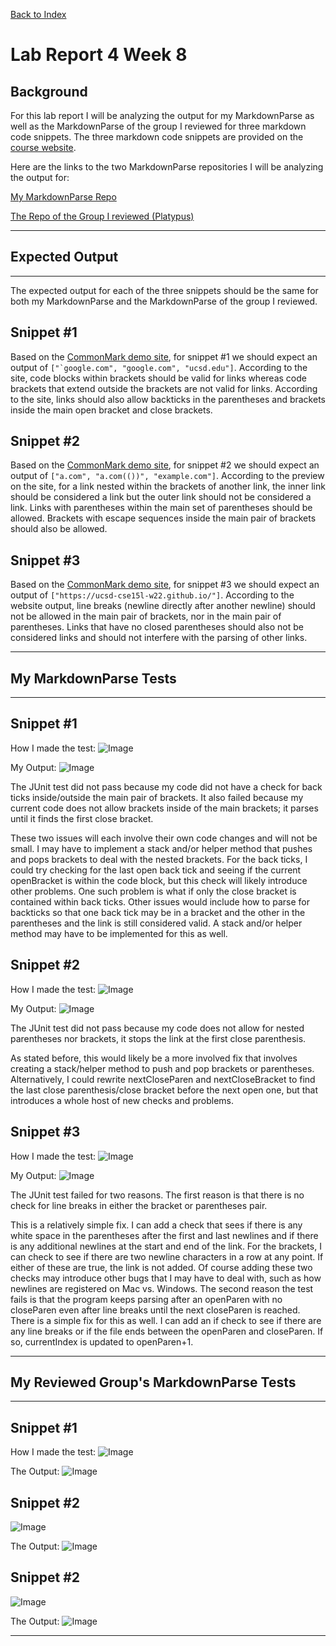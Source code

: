[Back to Index](https://clingunis.github.io/cse15l-lab-reports/index.html)

# Lab Report 4 Week 8

## Background

For this lab report I will be analyzing the output for my MarkdownParse as well as the MarkdownParse of the group I reviewed for three markdown code snippets. The three markdown code snippets are provided on the [course website](https://ucsd-cse15l-w22.github.io/week/week8/#week-8-lab-report).

Here are the links to the two MarkdownParse repositories I will be analyzing the output for:

[My MarkdownParse Repo](https://github.com/clingunis/markdown-parse)

[The Repo of the Group I reviewed (Platypus) ](https://github.com/nseyoum/CSE15L-Platypus)

---

## Expected Output

---
The expected output for each of the three snippets should be the same for both my MarkdownParse and the MarkdownParse of the group I reviewed.
## Snippet #1
Based on the [CommonMark demo site](https://spec.commonmark.org/dingus/), for snippet #1 we should expect an output of ```["`google.com", "google.com", "ucsd.edu"]```. According to the site, code blocks within brackets should be valid for links whereas code brackets that extend outside the brackets are not valid for links. According to the site, links should also allow backticks in the parentheses and brackets inside the main open bracket and close brackets.

## Snippet #2
Based on the [CommonMark demo site](https://spec.commonmark.org/dingus/), for snippet #2 we should expect an output of ```["a.com", "a.com(())", "example.com"]```. According to the preview on the site, for a link nested within the brackets of another link, the inner link should be considered a link but the outer link should not be considered a link. Links with parentheses within the main set of parentheses should be allowed. Brackets with escape sequences inside the main pair of brackets should also be allowed.

## Snippet #3
Based on the [CommonMark demo site](https://spec.commonmark.org/dingus/), for snippet #3 we should expect an output of ```["https://ucsd-cse15l-w22.github.io/"]```. According to the website output, line breaks (newline directly after another newline) should not be allowed in the main pair of brackets, nor in the main pair of parentheses. Links that have no closed parentheses should also not be considered links and should not interfere with the parsing of other links.

---

## My MarkdownParse Tests

---
## Snippet #1

How I made the test:
![Image](Images/Snippet1TestMake.PNG)

My Output:
![Image](Images/Snippet1MyOutput.PNG)


The JUnit test did not pass because my code did not have a check for back ticks inside/outside the main pair of brackets. It also failed because my current code does not allow brackets inside of the main brackets; it parses until it finds the first close bracket. 

These two issues will each involve their own code changes and will not be small. I may have to implement a stack and/or helper method that pushes and pops brackets to deal with the nested brackets. For the back ticks, I could try checking for the last open back tick and seeing if the current openBracket is within the code block, but this check will likely introduce other problems. One such problem is what if only the close bracket is contained within back ticks. Other issues would include how to parse for backticks so that one back tick may be in a bracket and the other in the parentheses and the link is still considered valid. A stack and/or helper method may have to be implemented for this as well.

## Snippet #2
How I made the test:
![Image](Images/Snippet2TestMake.PNG)

My Output:
![Image](Images/Snippet2MyOutput.PNG)

The JUnit test did not pass because my code does not allow for nested parentheses nor brackets, it stops the link at the first close parenthesis.

As stated before, this would likely be a more involved fix that involves creating a stack/helper method to push and pop brackets or parentheses. Alternatively, I could rewrite nextCloseParen and nextCloseBracket to find the last close parenthesis/close bracket before the next open one, but that introduces a whole host of new checks and problems.

## Snippet #3
How I made the test:
![Image](Images/Snippet3TestMake.PNG)

My Output:
![Image](Images/Snippet3MyOutput.PNG)

The JUnit test failed for two reasons. The first reason is that there is no check for line breaks in either the bracket or parentheses pair. 

This is a relatively simple fix. I can add a check that sees if there is any white space in the parentheses after the first and last newlines and if there is any additional newlines at the start and end of the link. For the brackets, I can check to see if there are two newline characters in a row at any point. If either of these are true, the link is not added. Of course adding these two checks may introduce other bugs that I may have to deal with, such as how newlines are registered on Mac vs. Windows. The second reason the test fails is that the program keeps parsing after an openParen with no closeParen even after line breaks until the next closeParen is reached. There is a simple fix for this as well. I can add an if check to see if there are any line breaks or if the file ends between the openParen and closeParen. If so, currentIndex is updated to openParen+1.

---

## My Reviewed Group's MarkdownParse Tests

---
## Snippet #1
How I made the test:
![Image](Images/Snippet1TestMake.PNG)

The Output:
![Image](Images/Snippet1PlatypusOutput.PNG)

## Snippet #2
![Image](Images/Snippet2TestMake.PNG)

The Output:
![Image](Images/Snippet2PlatypusOutput.PNG)

## Snippet #2
![Image](Images/Snippet3TestMake.PNG)

The Output:
![Image](Images/Snippet3PlatypusOutput.PNG)

---

